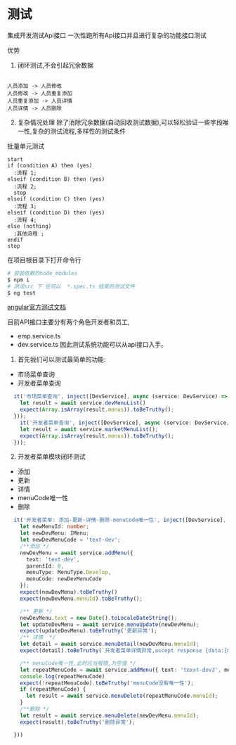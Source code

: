 # 测试

集成开发测试Api接口
一次性跑所有Api接口并且进行复杂的功能接口测试


优势
1. 闭环测试,不会引起冗余数据

```puml

人员添加 -> 人员修改
人员修改 -> 人员重复添加
人员重复添加 -> 人员详情
人员详情 -> 人员删除
```

2. 复杂情况处理
除了消除冗余数据(自动回收测试数据),可以轻松验证一些字段唯一性,复杂的测试流程,多样性的测试条件

批量单元测试
```puml
start
if (condition A) then (yes)
  :流程 1;
elseif (condition B) then (yes)
  :流程 2;
  stop
elseif (condition C) then (yes)
  :流程 3;
elseif (condition D) then (yes)
  :流程 4;
else (nothing)
  :其他流程 ;
endif
stop
```

在项目根目录下打开命令行
```bash
# 安装依赖的node_modules
$ npm i
# 测试src 下 任何以  *.spec.ts 结尾的测试文件
$ ng test
```


[angular官方测试文档](https://angular.cn/guide/testing)

目前API接口主要分有两个角色开发者和员工,
*  emp.service.ts 
*  dev.service.ts
因此测试系统功能可以从api接口入手。

1. 首先我们可以测试最简单的功能:
* 市场菜单查询
* 开发者菜单查询
```typescript
  it('市场菜单查询', inject([DevService], async (service: DevService) => {
    let result = await service.devMenuList()
    expect(Array.isArray(result.menus)).toBeTruthy();
  }));
    it('开发者菜单查询', inject([DevService], async (service: DevService, done: DoneFn) => {
    let result = await service.marketMenuList();
    expect(Array.isArray(result.menus)).toBeTruthy();
  }));
```

2. 开发者菜单模块闭环测试
* 添加
* 更新
* 详情
* menuCode唯一性
* 删除

```typescript
  it('开发者菜单: 添加-更新-详情-删除-menuCode唯一性', inject([DevService], async (service: DevService, ) => {
    let newMenuId: number;
    let newDevMenu: IMenu;
    let newDevMenuCode = 'text-dev';
    /**添加 */
    newDevMenu = await service.addMenu({
      text: 'text-dev',
      parentId: 0,
      menuType: MenuType.Develop,
      menuCode: newDevMenuCode
    });
    expect(newDevMenu).toBeTruthy()
    expect(newDevMenu.menuId).toBeTruthy();

    /** 更新 */
    newDevMenu.text = new Date().toLocaleDateString();
    let updateDevMenu = await service.menuUpdate(newDevMenu);
    expect(updateDevMenu).toBeTruthy('更新异常');
    /** 详情  */
    let detail = await service.menuDetail(newDevMenu.menuId);
    expect(detail).toBeTruthy(`开发者菜单详情异常,accept response {data:{menu:IMenu}}`);

    /** menuCode唯一性,此时应当报错,为空值 */
    let repeatMenuCode = await service.addMenu({ text: 'texxt-dev2', menuCode: 'text-dev', menuType: MenuType.Develop })
    console.log(repeatMenuCode)
    expect(!repeatMenuCode).toBeTruthy('menuCode没有唯一性');
    if (repeatMenuCode) {
      let result = await service.menuDelete(repeatMenuCode.menuId);
    }
    /**删除 */
    let result = await service.menuDelete(newDevMenu.menuId);
    expect(result).toBeTruthy('删除异常');

  }))
```

